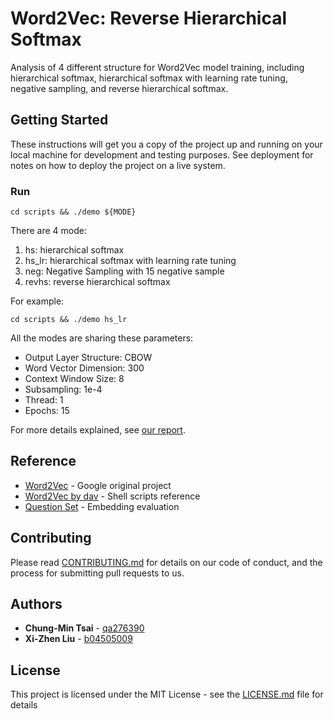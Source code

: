 # Word2Vec: Reverse Hierarchical Softmax

Analysis of 4 different structure for Word2Vec model training, including hierarchical softmax, hierarchical softmax with learning rate tuning, negative sampling, and reverse hierarchical softmax.

## Getting Started

These instructions will get you a copy of the project up and running on your local machine for development and testing purposes. See deployment for notes on how to deploy the project on a live system.

### Run

```
cd scripts && ./demo ${MODE}
```

There are 4 mode:

1. hs: hierarchical softmax
2. hs_lr: hierarchical softmax with learning rate tuning 
3. neg: Negative Sampling with 15 negative sample
4. revhs: reverse hierarchical softmax


For example:

```
cd scripts && ./demo hs_lr
```


All the modes are sharing these parameters:
* Output Layer Structure: CBOW
* Word Vector Dimension: 300
* Context Window Size: 8
* Subsampling: 1e-4
* Thread: 1 
* Epochs: 15

For more details explained, see [our report](https://github.com/qa276390/Word2Vec/blob/master/Analysis%20for%20Hierarchical%20Softmax%20in%20Word2Vec.pdf).


## Reference


* [Word2Vec](https://code.google.com/p/word2vec/) - Google original project
* [Word2Vec by dav](https://github.com/dav/word2vec) - Shell scripts reference
* [Question Set](https://github.com/k-kawakami/embedding-evaluation) - Embedding evaluation


## Contributing

Please read [CONTRIBUTING.md](https://gist.github.com/PurpleBooth/b24679402957c63ec426) for details on our code of conduct, and the process for submitting pull requests to us.


## Authors

* **Chung-Min Tsai** - [qa276390](https://github.com/qa276390)
* **Xi-Zhen Liu** - [b04505009](https://github.com/b04505009/)


## License

This project is licensed under the MIT License - see the [LICENSE.md](LICENSE.md) file for details

